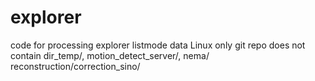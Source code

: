 # explorer
code for processing explorer listmode data
Linux only
git repo does not contain dir_temp/, motion_detect_server/, nema/ reconstruction/correction_sino/

